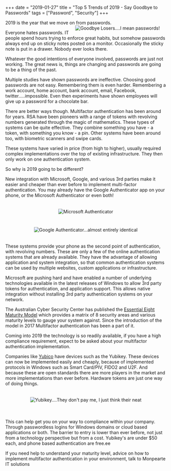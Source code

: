 ﻿+++
date = "2019-01-27"
title = "Top 5 Trends of 2019 - Say Goodbye to Passwords"
tags = ["Password", "Security"]
+++
 
2019 is the year that we move on from passwords.<img src="/images/bender-goodbye.jpg" title="Goodbye Losers....I mean passwords!" alt="Goodbye Losers....I mean passwords!" align=right hspace=20><br>


Everyone hates passwords.  IT people spend hours trying to enforce great habits, but somehow passwords always end up on sticky notes posted on a monitor.  Occasionally the sticky note is put in a drawer.  Nobody ever looks there.

Whatever the good intentions of everyone involved, passwords are just not working.  The great news is, things are changing and passwords are going to be a thing of the past.<!--more-->

Multiple studies have shown passwords are ineffective.  Choosing good passwords are not easy.  Remembering them is even harder.  Remembering a work account, home account, bank account, email, Facebook, twitter…..impossible.  Even then experiments have shown employees will give up a password for a chocolate bar.

There are better ways though.  Multifactor authentication has been around for years.  RSA have been pioneers with a range of tokens with revolving numbers generated through the magic of mathematics.  These types of systems can be quite effective.  They combine something you have - a token, with something you know - a pin.  Other systems have been around too, with biometric scanners and swipe cards.

These systems have varied in price (from high to higher), usually required complex implementations over the top of existing infrastructure.  They then only work on one authentication system.

So why is 2019 going to be different?

New integration with Microsoft, Google, and various 3rd parties make it easier and cheaper than ever before to implement multi-factor authentication.  You may already have the Google Authenticator app on your phone, or the Microsoft Authenticator or even both!

<center><img src="/images/msauthenticator.jpg" alt="Microsoft Authenticator" title="Microsoft Authenticator" hspace=20 vspace=20>
<img src="/images/googleauthenticator.jpg" alt="Google Authenticator...almost entirely identical" title="Google Authenticator...almost entirely identical" vspace=20 hspace=20>
</center>

These systems provide your phone as the second point of authentication, with revolving numbers.  These are only a few of the online authentication systems that are already available.  They have the advantage of allowing application and system integration, so that common authentication systems can be used by multiple websites, custom applications or infrastructure.

Microsoft are pushing hard and have enabled a number of underlying technologies available in the latest releases of Windows to allow 3rd party tokens for authentication, and application support.  This allows native integration without installing 3rd party authentication systems on your network.

The Australian Cyber Security Center has published the [Essential Eight Maturity Model](https://acsc.gov.au/publications/protect/essential-eight-maturity-model.htm) which provides a matrix of 8 security areas and various maturity levels to gauge your system against.  Since the introduction of the model in 2017 Multifactor authentication has been a part of it. 

Coming into 2019 the technology is so readily available, if you have a high compliance requirement, expect to be asked about your multifactor authentication implementation.

Companies like [Yubico](http://yubico.com) have devices such as the Yubikey. These devices can now be implemented easily and cheaply, because of implemented protocols in Windows such as Smart Card/PIV, FIDO2 and U2F.  And because these are open standards there are more players in the market and more implementations than ever before.  Hardware tokens are just one way of doing things.<br>

<center><img src="/images/yubikey-5.jpg" alt="Yubikey....They don't pay me, I just think their neat" title="Yubikey....They don't pay me, I just think their neat" align=middle vspace=20></center><br>

This can help get you on your way to compliance within your company.  Through passwordless logins for Windows domains or cloud based applications or both.  The barrier to entry is lower than ever before, not just from a technology perspective but from a cost.  Yubikey's are under $50 each, and phone based authentication are free.ee

If you need help to understand your maturity level, advice on how to implement multifactor authentication in your environment, talk to Monpearte IT solutions